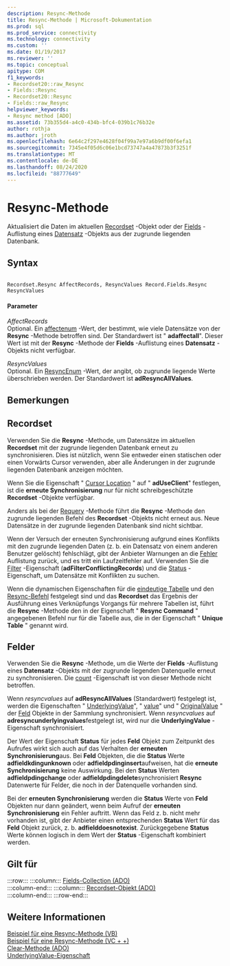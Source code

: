 ```yaml
---
description: Resync-Methode
title: Resync-Methode | Microsoft-Dokumentation
ms.prod: sql
ms.prod_service: connectivity
ms.technology: connectivity
ms.custom: ''
ms.date: 01/19/2017
ms.reviewer: ''
ms.topic: conceptual
apitype: COM
f1_keywords:
- Recordset20::raw_Resync
- Fields::Resync
- Recordset20::Resync
- Fields::raw_Resync
helpviewer_keywords:
- Resync method [ADO]
ms.assetid: 73b355d4-a4c0-434b-bfc4-039b1c76b32e
author: rothja
ms.author: jroth
ms.openlocfilehash: 6e64c2f297e4628f04f99a7e97a6b9df00f6efa1
ms.sourcegitcommit: 7345e4f05d6c06e1bcd73747a4a47873b3f3251f
ms.translationtype: MT
ms.contentlocale: de-DE
ms.lasthandoff: 08/24/2020
ms.locfileid: "88777649"
---
```

# <a name="resync-method"></a>Resync-Methode
Aktualisiert die Daten im aktuellen [Recordset](./recordset-object-ado.md) -Objekt oder der [Fields](./fields-collection-ado.md) -Auflistung eines [Datensatz](./record-object-ado.md) -Objekts aus der zugrunde liegenden Datenbank.  
  
## <a name="syntax"></a>Syntax  
  
```  
  
Recordset.Resync AffectRecords, ResyncValues Record.Fields.Resync ResyncValues  
```  
  
#### <a name="parameters"></a>Parameter  
 *AffectRecords*  
 Optional. Ein [affectenum](./affectenum.md) -Wert, der bestimmt, wie viele Datensätze von der **Resync** -Methode betroffen sind. Der Standardwert ist " **adaffectall**". Dieser Wert ist mit der **Resync** -Methode der **Fields** -Auflistung eines **Datensatz** -Objekts nicht verfügbar.  
  
 *ResyncValues*  
 Optional. Ein [ResyncEnum](./resyncenum.md) -Wert, der angibt, ob zugrunde liegende Werte überschrieben werden. Der Standardwert ist **adResyncAllValues**.  
  
## <a name="remarks"></a>Bemerkungen  
  
## <a name="recordset"></a>Recordset  
 Verwenden Sie die **Resync** -Methode, um Datensätze im aktuellen **Recordset** mit der zugrunde liegenden Datenbank erneut zu synchronisieren. Dies ist nützlich, wenn Sie entweder einen statischen oder einen Vorwärts Cursor verwenden, aber alle Änderungen in der zugrunde liegenden Datenbank anzeigen möchten.  
  
 Wenn Sie die Eigenschaft " [Cursor Location](./cursorlocation-property-ado.md) " auf " **adUseClient**" festlegen, ist die **erneute Synchronisierung** nur für nicht schreibgeschützte **Recordset** -Objekte verfügbar.  
  
 Anders als bei der [Requery](./requery-method.md) -Methode führt die **Resync** -Methode den zugrunde liegenden Befehl des **Recordset** -Objekts nicht erneut aus. Neue Datensätze in der zugrunde liegenden Datenbank sind nicht sichtbar.  
  
 Wenn der Versuch der erneuten Synchronisierung aufgrund eines Konflikts mit den zugrunde liegenden Daten (z. b. ein Datensatz von einem anderen Benutzer gelöscht) fehlschlägt, gibt der Anbieter Warnungen an die [Fehler](./errors-collection-ado.md) Auflistung zurück, und es tritt ein Laufzeitfehler auf. Verwenden Sie die [Filter](./filter-property.md) -Eigenschaft (**adFilterConflictingRecords**) und die [Status](./status-property-ado-recordset.md) -Eigenschaft, um Datensätze mit Konflikten zu suchen.  
  
 Wenn die dynamischen Eigenschaften für die [eindeutige Tabelle](./unique-table-unique-schema-unique-catalog-properties-dynamic-ado.md) und den [Resync-Befehl](./resync-command-property-dynamic-ado.md) festgelegt sind und das **Recordset** das Ergebnis der Ausführung eines Verknüpfungs Vorgangs für mehrere Tabellen ist, führt die **Resync** -Methode den in der Eigenschaft " **Resync Command** " angegebenen Befehl nur für die Tabelle aus, die in der Eigenschaft " **Unique Table** " genannt wird.  
  
## <a name="fields"></a>Felder  
 Verwenden Sie die **Resync** -Methode, um die Werte der **Fields** -Auflistung eines **Datensatz** -Objekts mit der zugrunde liegenden Datenquelle erneut zu synchronisieren. Die [count](./count-property-ado.md) -Eigenschaft ist von dieser Methode nicht betroffen.  
  
 Wenn *resyncvalues* auf **adResyncAllValues** (Standardwert) festgelegt ist, werden die Eigenschaften " [UnderlyingValue](./underlyingvalue-property.md)", " [value](./value-property-ado.md)" und " [OriginalValue](./originalvalue-property-ado.md) " der [Feld](./field-object.md) Objekte in der Sammlung synchronisiert. Wenn *resyncvalues* auf **adresyncunderlyingvalues**festgelegt ist, wird nur die **UnderlyingValue** -Eigenschaft synchronisiert.  
  
 Der Wert der Eigenschaft **Status** für jedes **Feld** Objekt zum Zeitpunkt des Aufrufes wirkt sich auch auf das Verhalten der **erneuten Synchronisierung**aus. Bei **Feld** Objekten, die die **Status** Werte **adfieldkdingunknown** oder **adfieldpdinginsert**aufweisen, hat die **erneute Synchronisierung** keine Auswirkung. Bei den **Status** Werten **adfieldpdingchange** oder **adfieldpdingdelete**synchronisiert **Resync** Datenwerte für Felder, die noch in der Datenquelle vorhanden sind.  
  
 Bei der **erneuten Synchronisierung** werden die **Status** Werte von **Feld** Objekten nur dann geändert, wenn beim Aufruf der **erneuten Synchronisierung** ein Fehler auftritt. Wenn das Feld z. b. nicht mehr vorhanden ist, gibt der Anbieter einen entsprechenden **Status** Wert für das **Feld** Objekt zurück, z. b. **adfielddoesnotexist**. Zurückgegebene **Status** Werte können logisch in dem Wert der **Status** -Eigenschaft kombiniert werden.  
  
## <a name="applies-to"></a>Gilt für  

:::row:::
    :::column:::
        [Fields-Collection (ADO)](./fields-collection-ado.md)  
    :::column-end:::
    :::column:::
        [Recordset-Objekt (ADO)](./recordset-object-ado.md)  
    :::column-end:::
:::row-end:::

## <a name="see-also"></a>Weitere Informationen  
 [Beispiel für eine Resync-Methode (VB)](./resync-method-example-vb.md)   
 [Beispiel für eine Resync-Methode (VC + +)](./resync-method-example-vc.md)   
 [Clear-Methode (ADO)](./clear-method-ado.md)   
 [UnderlyingValue-Eigenschaft](./underlyingvalue-property.md)